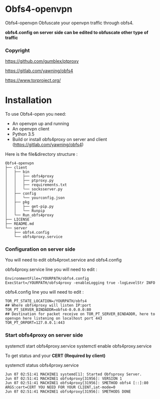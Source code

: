 # Obfs4-openvpn
Obfs4-openvpn Obfuscate your openvpn traffic through obfs4.

**obfs4.config on server side can be edited to obfuscate other type of traffic**

### Copyright
https://github.com/gumblex/ptproxy

https://gitlab.com/yawning/obfs4

https://www.torproject.org/

# Installation

To use Obfs4-open you need:
  * An openvpn up and running
  * An openvpn client
  * Python 3.5
  * Build or install obfs4proxy on server and client (https://gitlab.com/yawning/obfs4) 

Here is the file&directory structure :

```
Obfs4-openvpn
├── client
│   ├── bin
│   │   ├── obfs4proxy
│   │   ├── ptproxy.py
│   │   ├── requirements.txt
│   │   └── socksserver.py
│   ├── config
│   │   └── yourconfig.json
│   ├── pkg
│   │   ├── get-pip.py
│   │   └── Runpip
│   └── Run_obfs4proxy
├── LICENSE
├── README.md
└── server
    ├── obfs4.config
    └── obfs4proxy.service
```

### Configuration on server side
You will need to edit obfs4proxt.service and obfs4.config 

obfs4proxy.service line you will need to edit  :

```
EnvironmentFile=/YOURPATH/obfs4.config
ExecStart=/YOURPATH/obfs4proxy -enableLogging true -logLevelStr INFO
```

obfs4.config line you will need to edit  :

```
TOR_PT_STATE_LOCATION=/YOURPATH/obfs4
## Where obfs4proxy will listen IP:port                                                                   
TOR_PT_SERVER_BINDADDR=obfs4-0.0.0.0:80
## Destination for packet receive on TOR_PT_SERVER_BINDADDR, here to openvpn here listening on localhost port 443          
TOR_PT_ORPORT=127.0.0.1:443
```

### Start obfs4proxy on server side 
systemctl start obfs4proxy.service
systemctl enable obfs4proxy.service

To get status and your **CERT (Required by client)**

systemctl status obfs4proxy.service

```
Jun 07 02:51:41 MACHINE1 systemd[1]: Started Obfsproxy Server.
Jun 07 02:51:41 MACHINE1 obfs4proxy[31956]: VERSION 1
Jun 07 02:51:41 MACHINE1 obfs4proxy[31956]: SMETHOD obfs4 [::]:80 ARGS:cert=CERT YOU NEED FOR YOUR CLIENT,iat-mode=0   
Jun 07 02:51:41 MACHINE1 obfs4proxy[31956]: SMETHODS DONE
```
